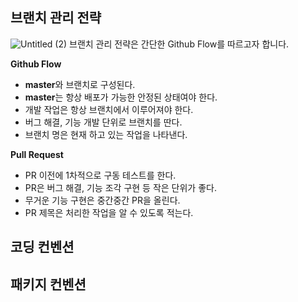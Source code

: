 ## 브랜치 관리 전략
![Untitled (2)](https://user-images.githubusercontent.com/51331195/156833254-74e245b7-980d-4162-a6d6-eae32ea2860b.png)
 브랜치 관리 전략은 간단한 Github Flow를 따르고자 합니다.
 
**Github Flow**
- **master**와 브랜치로 구성된다.
- **master**는 항상 배포가 가능한 안정된 상태여야 한다.
- 개발 작업은 항상 브랜치에서 이루어져야 한다.
- 버그 해결, 기능 개발 단위로 브랜치를 딴다.
- 브랜치 명은 현재 하고 있는 작업을 나타낸다.

**Pull Request**
- PR 이전에 1차적으로 구동 테스트를 한다.
- PR은 버그 해결, 기능 조각 구현 등 작은 단위가 좋다.
- 무거운 기능 구현은 중간중간 PR을 올린다.
- PR 제목은 처리한 작업을 알 수 있도록 적는다.

## 코딩 컨벤션

## 패키지 컨벤션
